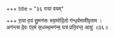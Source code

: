+++
title = "३६ राया वयम्"

+++
रा॒या व॒यं सु॒मन॑सः स्या॒मोदि॒तो ग॑न्ध॒र्वमावी॑वृताम ।  
अग॑न्त्स दे॒वः प॑र॒मं स॒धस्थ॒मग॑न्म॒ यत्र॑ प्रति॒रन्त॒ आयुः॑ ॥३६॥  